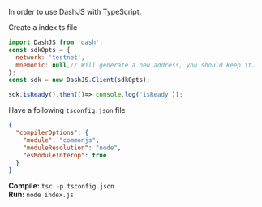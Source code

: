 In order to use DashJS with TypeScript.    

Create a index.ts file  

```js
import DashJS from 'dash';
const sdkOpts = {
  network: 'testnet',
  mnemonic: null,// Will generate a new address, you should keep it.
};
const sdk = new DashJS.Client(sdkOpts);

sdk.isReady().then(()=> console.log('isReady'));
```

Have a following `tsconfig.json` file

```json
{
  "compilerOptions": {
    "module": "commonjs",
    "moduleResolution": "node",
    "esModuleInterop": true
  }
}
```

**Compile:** `tsc -p tsconfig.json`  
**Run:** `node index.js`  
